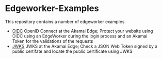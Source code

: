 # Edgeworker-Examples

This repository contains a number of edgeworker examples.
- [OIDC](oidc/README.md) OpenID Connect at the Akamai Edge; Protect your website using OIDC using an EdgeWorker during the login process and an Akamai Token for the validations of the requests
- [JWKS](jwks/README.md) JWKS at the Akamai Edge; Check a JSON Web Token signed by a public certifate and locate the public certificate using JWKS


